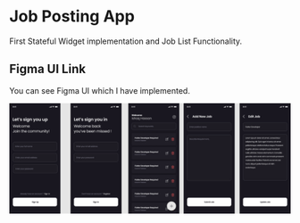 # Job Posting App
First Stateful Widget implementation and Job List Functionality.

## Figma UI Link
You can see Figma UI which I have implemented.

![alt text](https://github.com/MuhammadJamalAshrafi/Job-Posting-App/blob/main/images/JobPostinApp.png?raw=true)

